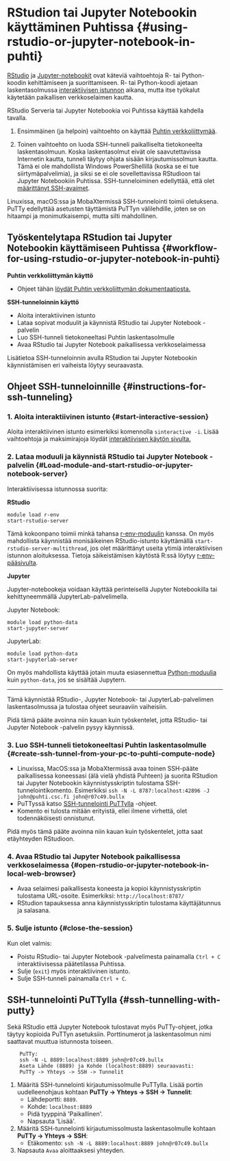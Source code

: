 # RStudion tai Jupyter Notebookin käyttäminen Puhtissa {#using-rstudio-or-jupyter-notebook-in-puhti}

[RStudio](https://www.rstudio.com/) ja [Jupyter-notebookit](https://jupyter.org/) ovat käteviä vaihtoehtoja R- tai Python-koodin kehittämiseen ja suorittamiseen. R- tai Python-koodi ajetaan laskentasolmussa [interaktiivisen istunnon](../../computing/running/interactive-usage.md) aikana, mutta itse työkalut käytetään paikallisen verkkoselaimen kautta.

RStudio Serveria tai Jupyter Notebookia voi Puhtissa käyttää kahdella tavalla.

1. Ensimmäinen (ja helpoin) vaihtoehto on käyttää [Puhtin verkkoliittymää](../../computing/webinterface/index.md).

2. Toinen vaihtoehto on luoda SSH-tunneli paikalliselta tietokoneelta laskentasolmuun. Koska laskentasolmut eivät ole saavutettavissa Internetin kautta, tunneli täytyy ohjata sisään kirjautumissolmun kautta. Tämä ei ole mahdollista Windows PowerShellillä (koska se ei tue siirtymäpalvelimia), ja siksi se ei ole sovellettavissa RStudioon tai Jupyter Notebookiin Puhtissa.
SSH-tunneloiminen edellyttää, että olet [määrittänyt SSH-avaimet](../../computing/connecting/ssh-keys.md).

Linuxissa, macOS:ssa ja MobaXtermissä SSH-tunnelointi toimii oletuksena. PuTTy edellyttää asetusten täyttämistä PuTTyn välilehdille, joten se on hitaampi ja monimutkaisempi, mutta silti mahdollinen.

## Työskentelytapa RStudion tai Jupyter Notebookin käyttämiseen Puhtissa {#workflow-for-using-rstudio-or-jupyter-notebook-in-puhti}

**Puhtin verkkoliittymän käyttö**

* Ohjeet tähän [löydät Puhtin verkkoliittymän dokumentaatiosta.](../../computing/webinterface/index.md)

**SSH-tunneloinnin käyttö**

* Aloita interaktiivinen istunto
* Lataa sopivat moduulit ja käynnistä RStudio tai Jupyter Notebook -palvelin
* Luo SSH-tunneli tietokoneeltasi Puhtin laskentasolmulle
* Avaa RStudio tai Jupyter Notebook paikallisessa verkkoselaimessa

Lisätietoa SSH-tunneloinnin avulla RStudion tai Jupyter Notebookin käynnistämisen eri vaiheista löytyy seuraavasta.

## Ohjeet SSH-tunneloinnille {#instructions-for-ssh-tunneling}

### 1. Aloita interaktiivinen istunto {#start-interactive-session}
Aloita interaktiivinen istunto esimerkiksi komennolla `sinteractive -i`. Lisää vaihtoehtoja ja maksimirajoja löydät [interaktiivisen käytön sivulta.](../../computing/running/interactive-usage.md)

### 2. Lataa moduuli ja käynnistä RStudio tai Jupyter Notebook -palvelin {#Load-module-and-start-rstudio-or-jupyter-notebook-server}
Interaktiivisessa istunnossa suorita:

**RStudio**
```text
module load r-env
start-rstudio-server
```
Tämä kokoonpano toimii minkä tahansa [r-env-moduulin](../../apps/r-env.md) kanssa.
On myös mahdollista käynnistää monisäikeinen RStudio-istunto käyttämällä `start-rstudio-server-multithread`, jos olet määrittänyt useita ytimiä interaktiivisen istunnon aloituksessa.
Tietoja säikeistämisen käytöstä R:ssä löytyy [r-env-pääsivulta](../../apps/r-env.md#improving-performance-using-threading).

**Jupyter**

Jupyter-notebookeja voidaan käyttää perinteisellä Jupyter Notebookilla tai kehittyneemmällä JupyterLab-palvelimella.

Jupyter Notebook:

```
module load python-data 
start-jupyter-server
```

JupyterLab:
```
module load python-data 
start-jupyterlab-server
```

On myös mahdollista käyttää jotain muuta esiasennettua [Python-moduulia](../../apps/python.md) kuin `python-data`, jos se sisältää Jupytern.

***

Tämä käynnistää RStudio-, Jupyter Notebook- tai JupyterLab-palvelimen laskentasolmussa ja tulostaa ohjeet seuraaviin vaiheisiin.

Pidä tämä pääte avoinna niin kauan kuin työskentelet, jotta RStudio- tai Jupyter Notebook -palvelin pysyy käynnissä.

### 3. Luo SSH-tunneli tietokoneeltasi Puhtin laskentasolmulle {#create-ssh-tunnel-from-your-pc-to-puhti-compute-node}
* Linuxissa, MacOS:ssa ja MobaXtermissä avaa toinen SSH-pääte paikallisessa koneessasi (älä vielä yhdistä Puhteen) ja suorita RStudion tai Jupyter Notebookin käynnistysskriptin tulostama SSH-tunnelointikomento. Esimerkiksi `ssh -N -L 8787:localhost:42896 -J john@puhti.csc.fi john@r07c49.bullx`
* PuTTyssä katso [SSH-tunnelointi PuTTylla](#ssh-tunnelling-with-putty) -ohjeet.
* Komento ei tulosta mitään erityistä, ellei ilmene virhettä, olet todennäköisesti onnistunut.

Pidä myös tämä pääte avoinna niin kauan kuin työskentelet, jotta saat etäyhteyden RStudioon.

### 4. Avaa RStudio tai Jupyter Notebook paikallisessa verkkoselaimessa {#open-rstudio-or-jupyter-notebook-in-local-web-browser}
* Avaa selaimesi paikallisesta koneesta ja kopioi käynnistysskriptin tulostama URL-osoite. Esimerkiksi: `http://localhost:8787/`
* RStudion tapauksessa anna käynnistysskriptin tulostama käyttäjätunnus ja salasana.

### 5. Sulje istunto {#close-the-session}
Kun olet valmis:

* Poistu RStudio- tai Jupyter Notebook -palvelimesta painamalla `Ctrl + C` interaktiivisessa päätetilassa Puhtissa.
* Sulje (`exit`) myös interaktiivinen istunto.
* Sulje SSH-tunneli painamalla `Ctrl + C`.

## SSH-tunnelointi PuTTylla {#ssh-tunnelling-with-putty}
Sekä RStudio että Jupyter Notebook tulostavat myös PuTTy-ohjeet, jotka täytyy kopioida PuTTyn asetuksiin. Porttinumerot ja laskentasolmun nimi saattavat muuttua istunnosta toiseen.

```
    PuTTy:
    ssh -N -L 8889:localhost:8889 john@r07c49.bullx
    Aseta Lähde (8889) ja Kohde (localhost:8889) seuraavasti:
    PuTTy -> Yhteys -> SSH -> Tunnelit
```

1. Määritä SSH-tunnelointi kirjautumissolmulle PuTTylla. Lisää portin uudelleenohjaus kohtaan **PuTTy -> Yhteys -> SSH -> Tunnelit**:
   - Lähdeportti: `8889`.
   - Kohde: `localhost:8889`
   - Pidä tyyppinä 'Paikallinen'.
   - Napsauta 'Lisää'.
2. Määritä SSH-tunnelointi kirjautumissolmusta laskentasolmulle kohtaan **PuTTy -> Yhteys -> SSH**:
   - Etäkomento: `ssh -N -L 8889:localhost:8889 john@r07c49.bullx`
3. Napsauta `Avaa` aloittaaksesi yhteyden.